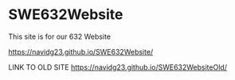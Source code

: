 # SWE632Website

This site is for our 632 Website 

https://navidg23.github.io/SWE632Website/

LINK TO OLD SITE
https://navidg23.github.io/SWE632WebsiteOld/
